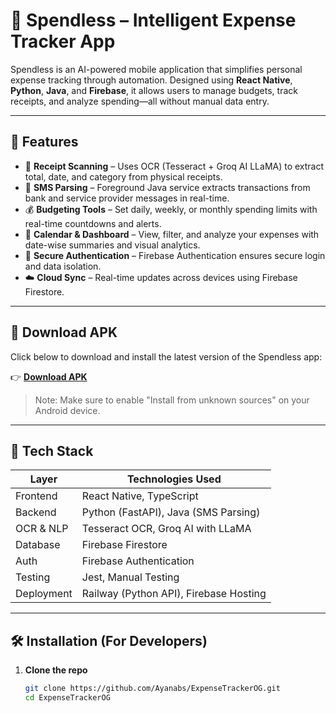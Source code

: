 # 📱 Spendless – Intelligent Expense Tracker App

Spendless is an AI-powered mobile application that simplifies personal expense tracking through automation. Designed using **React Native**, **Python**, **Java**, and **Firebase**, it allows users to manage budgets, track receipts, and analyze spending—all without manual data entry.

---

## 🚀 Features

- 📸 **Receipt Scanning** – Uses OCR (Tesseract + Groq AI LLaMA) to extract total, date, and category from physical receipts.
- 💬 **SMS Parsing** – Foreground Java service extracts transactions from bank and service provider messages in real-time.
- 💰 **Budgeting Tools** – Set daily, weekly, or monthly spending limits with real-time countdowns and alerts.
- 📅 **Calendar & Dashboard** – View, filter, and analyze your expenses with date-wise summaries and visual analytics.
- 🔐 **Secure Authentication** – Firebase Authentication ensures secure login and data isolation.
- ☁️ **Cloud Sync** – Real-time updates across devices using Firebase Firestore.

---

## 📲 Download APK

Click below to download and install the latest version of the Spendless app:

👉 [**Download APK**](https://github.com/Ayanabs/ExpenseTrackerOG/releases/tag/test)

> Note: Make sure to enable "Install from unknown sources" on your Android device.

---

## 🧠 Tech Stack

| Layer        | Technologies Used |
|--------------|-------------------|
| Frontend     | React Native, TypeScript |
| Backend      | Python (FastAPI), Java (SMS Parsing) |
| OCR & NLP    | Tesseract OCR, Groq AI with LLaMA |
| Database     | Firebase Firestore |
| Auth         | Firebase Authentication |
| Testing      | Jest, Manual Testing |
| Deployment   | Railway (Python API), Firebase Hosting |

---

## 🛠️ Installation (For Developers)

1. **Clone the repo**
   ```bash
   git clone https://github.com/Ayanabs/ExpenseTrackerOG.git
   cd ExpenseTrackerOG
